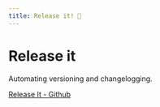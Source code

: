 ```yaml
---
title: Release it! 🚀
---
```


# Release it

Automating versioning and changelogging.

[Release It - Github](https\://github.com/release-it/release-it)
